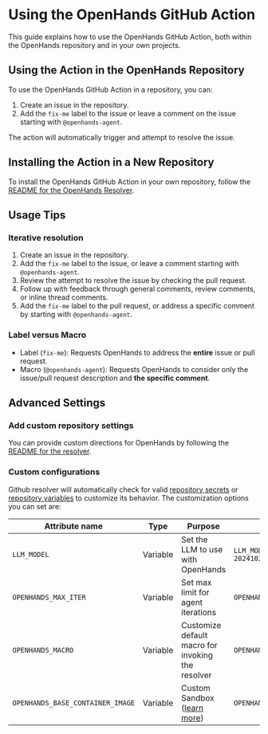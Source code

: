 # Using the OpenHands GitHub Action

This guide explains how to use the OpenHands GitHub Action, both within the OpenHands repository and in your own projects.

## Using the Action in the OpenHands Repository

To use the OpenHands GitHub Action in a repository, you can:

1. Create an issue in the repository.
2. Add the `fix-me` label to the issue or leave a comment on the issue starting with `@openhands-agent`.

The action will automatically trigger and attempt to resolve the issue.

## Installing the Action in a New Repository

To install the OpenHands GitHub Action in your own repository, follow
the [README for the OpenHands Resolver](https://github.com/All-Hands-AI/OpenHands/blob/main/openhands/resolver/README.md).

## Usage Tips

### Iterative resolution

1. Create an issue in the repository.
2. Add the `fix-me` label to the issue, or leave a comment starting with `@openhands-agent`.
3. Review the attempt to resolve the issue by checking the pull request.
4. Follow up with feedback through general comments, review comments, or inline thread comments.
5. Add the `fix-me` label to the pull request, or address a specific comment by starting with `@openhands-agent`.

### Label versus Macro

- Label (`fix-me`): Requests OpenHands to address the **entire** issue or pull request.
- Macro (`@openhands-agent`): Requests OpenHands to consider only the issue/pull request description and **the specific comment**.

## Advanced Settings

### Add custom repository settings

You can provide custom directions for OpenHands by following the [README for the resolver](https://github.com/All-Hands-AI/OpenHands/blob/main/openhands/resolver/README.md#providing-custom-instructions).

### Custom configurations

Github resolver will automatically check for valid [repository secrets](https://docs.github.com/en/actions/security-for-github-actions/security-guides/using-secrets-in-github-actions?tool=webui#creating-secrets-for-a-repository) or [repository variables](https://docs.github.com/en/actions/writing-workflows/choosing-what-your-workflow-does/store-information-in-variables#creating-configuration-variables-for-a-repository) to customize its behavior.
The customization options you can set are:

| **Attribute name**               | **Type** | **Purpose**                                                                                                 | **Example**                                          |
|----------------------------------| -------- |-------------------------------------------------------------------------------------------------------------|------------------------------------------------------|
| `LLM_MODEL`                      | Variable | Set the LLM to use with OpenHands                                                                           | `LLM_MODEL="anthropic/claude-3-5-sonnet-20241022"`   |
| `OPENHANDS_MAX_ITER`             | Variable | Set max limit for agent iterations                                                                          | `OPENHANDS_MAX_ITER=10`                              |
| `OPENHANDS_MACRO`                | Variable | Customize default macro for invoking the resolver                                                           | `OPENHANDS_MACRO=@resolveit`                         |
| `OPENHANDS_BASE_CONTAINER_IMAGE` | Variable | Custom Sandbox ([learn more](https://docs.all-hands.dev/modules/usage/how-to/custom-sandbox-guide))         | `OPENHANDS_BASE_CONTAINER_IMAGE="custom_image"`      |
